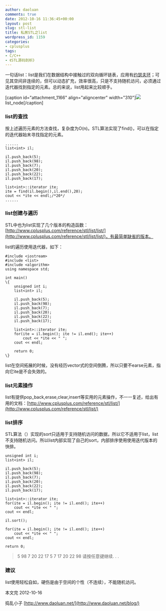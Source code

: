 ```yaml
---
author: daoluan
comments: true
date: 2012-10-16 11:36:45+00:00
layout: post
slug: stl-list
title: 私房STL之list
wordpress_id: 1159
categories:
- cplusplus
tags:
- C/C++
- 《STL源码剖析》
---
```


一句话list：list是我们在数据结构中接触过的双向循环链表，应用有[约瑟夫环](http://zh.wikipedia.org/wiki/%E7%BA%A6%E7%91%9F%E5%A4%AB%E6%96%AF%E9%97%AE%E9%A2%98)；可见其空间非连续的，但可以动态扩充，效率很高，只是不支持随机访问，必须通过迭代器找到指定的元素。总的来说，list用起来比较顺手。

[caption id="attachment_1166" align="aligncenter" width="310"][![](http://daoluan.net/blog/wp-content/uploads/2012/10/list_node.jpg)](http://daoluan.net/blog/stl-list/list_node/) list_node[/caption]

<!-- more -->


### list的查找


按上述遍历元素的方法查找，复杂度为O(n)。STL算法实现了find()，可以在指定的迭代器始末寻找指定的元素。

    
    ......
    list<int> il;
    
    il.push_back(5);
    il.push_back(98);
    il.push_back(7);
    il.push_back(20);
    il.push_back(22);
    il.push_back(17);
    
    list<int>::iterator ite;
    ite = find(il.begin(),il.end(),20);
    cout << *ite << endl;/*20*/
    ......




### list创建与遍历


STL中也为list实现了几个版本的构造函数：[http://www.cplusplus.com/reference/stl/list/list/](http://www.cplusplus.com/reference/stl/list/list/)，有最简单缺省的版本。

list的遍历使用迭代器，如下：

    
    #include <iostream>
    #include <list>
    #include <algorithm>
    using namespace std;
    
    int main()
    \{	
    	unsigned int i;
    	list<int> il;
    
    	il.push_back(5);
    	il.push_back(98);
    	il.push_back(7);
    	il.push_back(20);
    	il.push_back(22);
    	il.push_back(17);
    
    	list<int>::iterator ite;
    	for(ite = il.begin(); ite != il.end(); ite++)
    		cout << *ite << " ";
    	cout << endl;
    
    	return 0;
    \}


list在空间拓展的时候，没有经历vector式的空间倒腾，所以只要不earse元素，指向它ite是不会失效的。


### list元素操作


list有提供pop_back,erase,clear,insert等实用的元素操作，不一一复述，给出有用的文档：[http://www.cplusplus.com/reference/stl/list/](http://www.cplusplus.com/reference/stl/list/)


### list排序


STL算法（<algorithm>）实现的sort只适用于支持随机访问的数据，所以它不适用于list，list不支持随机访问。所以list内部实现了自己的sort，内部排序使用使用迭代版本的快排。

    
    unsigned int i;
    list<int> il;
    
    il.push_back(5);
    il.push_back(98);
    il.push_back(7);
    il.push_back(20);
    il.push_back(22);
    il.push_back(17);
    
    list<int>::iterator ite;
    for(ite = il.begin(); ite != il.end(); ite++)
    	cout << *ite << " ";
    cout << endl;
    
    il.sort();
    
    for(ite = il.begin(); ite != il.end(); ite++)
    	cout << *ite << " ";
    cout << endl;
    
    return 0;




<blockquote>5 98 7 20 22 17
5 7 17 20 22 98
请按任意键继续. . .</blockquote>




### 建议


list使用轻松自如，硬伤是由于空间的个性（不连续），不能随机访问。

本文完 2012-10-16

捣乱小子 [http://www.daoluan.net/](http://www.daoluan.net/blog/)
